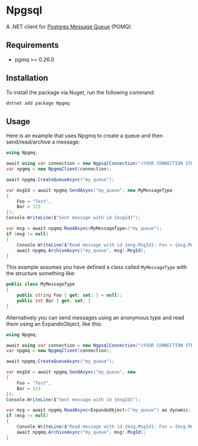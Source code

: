 # Npgsql

A .NET client for <a href="https://github.com/tembo-io/pgmq">Postgres Message Queue</a> (PGMQ).

## Requirements

* pgmq >= 0.26.0

## Installation
To install the package via Nuget, run the following command:

```bash
dotnet add package Npgmq
```

## Usage

Here is an example that uses Npgmq to create a queue and then send/read/archive a message:

```csharp
using Npgmq;

await using var connection = new NgpsqlConnection("<YOUR CONNECTION STRING HERE>");
var npgmq = new NpgmqClient(connection);

await npgmq.CreateQueueAsync("my_queue");

var msgId = await npgmq.SendAsync("my_queue", new MyMessageType
{
    Foo = "Test",
    Bar = 123
});
Console.WriteLine($"Sent message with id {msgId}");

var msg = await npgmq.ReadAsync<MyMessageType>("my_queue");
if (msg != null)
{
    Console.WriteLine($"Read message with id {msg.MsgId}: Foo = {msg.Message?.Foo}, Bar = {msg.Message?.Bar}");
    await npgmq.ArchiveAsync("my_queue", msg!.MsgId);
}
```

This example assumes you have defined a class called `MyMessageType` with the structure something like:

```csharp
public class MyMessageType
{
    public string Foo { get; set; } = null!;
    public int Bar { get; set; }
}
```

Alternatively you can send messages using an anonymous type and read them using an ExpandoObject, like this:
```csharp
using Npgmq;

await using var connection = new NgpsqlConnection("<YOUR CONNECTION STRING HERE>");
var npgmq = new NpgmqClient(connection);

await npgmq.CreateQueueAsync("my_queue");

var msgId = await npgmq.SendAsync("my_queue", new
{
    Foo = "Test",
    Bar = 123
});
Console.WriteLine($"Sent message with id {msgId}");

var msg = await npgmq.ReadAsync<ExpandoObject>("my_queue") as dynamic;
if (msg != null)
{
    Console.WriteLine($"Read message with id {msg.MsgId}: Foo = {msg.Message?.Foo}, Bar = {msg.Message?.Bar}");
    await npgmq.ArchiveAsync("my_queue", msg!.MsgId);
}
```